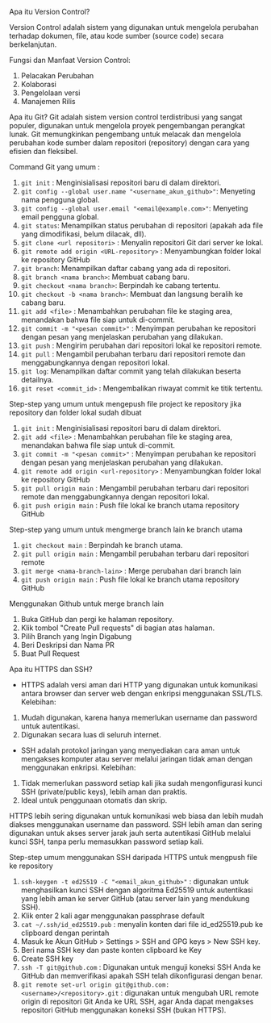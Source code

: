 
Apa itu Version Control?

Version Control adalah sistem yang digunakan untuk mengelola perubahan terhadap dokumen, file, 
atau kode sumber (source code) secara berkelanjutan. 

Fungsi dan Manfaat Version Control:
1. Pelacakan Perubahan
2. Kolaborasi
3. Pengelolaan versi
4. Manajemen Rilis

Apa itu Git?
Git adalah sistem version control terdistribusi yang sangat populer, digunakan untuk mengelola proyek pengembangan perangkat lunak. 
Git memungkinkan pengembang untuk melacak dan mengelola perubahan kode sumber dalam repositori (repository) dengan cara yang efisien dan fleksibel.

Command Git yang umum :
1. `git init` : Menginisialisasi repositori baru di dalam direktori.
2. `git config --global user.name "<username_akun_github>"`: Menyeting nama pengguna global.
3. `git config --global user.email "<email@example.com>"`: Menyeting email pengguna global.
4. `git status`: Menampilkan status perubahan di repositori (apakah ada file yang dimodifikasi, belum dilacak, dll).
5. `git clone <url repositori>` : Menyalin repositori Git dari server ke lokal.
6. `git remote add origin <URL-repository>` : Menyambungkan folder lokal ke repository GitHub
6. `git branch`: Menampilkan daftar cabang yang ada di repositori.
7. `git branch <nama branch>`: Membuat cabang baru.
8. `git checkout <nama branch>`: Berpindah ke cabang tertentu.
9. `git checkout -b <nama branch>`: Membuat dan langsung beralih ke cabang baru.
10. `git add <file>` : Menambahkan perubahan file ke staging area, menandakan bahwa file siap untuk di-commit.
11. `git commit -m "<pesan commit>"` : Menyimpan perubahan ke repositori dengan pesan yang menjelaskan perubahan yang dilakukan.
12. `git push` : Mengirim perubahan dari repositori lokal ke repositori remote.
13. `git pull` : Mengambil perubahan terbaru dari repositori remote dan menggabungkannya dengan repositori lokal.
14. `git log`: Menampilkan daftar commit yang telah dilakukan beserta detailnya.
15. `git reset <commit_id>` : Mengembalikan riwayat commit ke titik tertentu.

Step-step yang umum untuk mengepush file project ke repository jika repository dan folder lokal sudah dibuat
1. `git init` : Menginisialisasi repositori baru di dalam direktori.
2. `git add <file>` : Menambahkan perubahan file ke staging area, menandakan bahwa file siap untuk di-commit.
3. `git commit -m "<pesan commit>"` : Menyimpan perubahan ke repositori dengan pesan yang menjelaskan perubahan yang dilakukan.
4. `git remote add origin <url-repository>` : Menyambungkan folder lokal ke repository GitHub
5. `git pull origin main` : Mengambil perubahan terbaru dari repositori remote dan menggabungkannya dengan repositori lokal.
6. `git push origin main` : Push file lokal ke branch utama repository GitHub

Step-step yang umum untuk mengmerge branch lain ke branch utama
1. `git checkout main` : Berpindah ke branch utama.
2. `git pull origin main` : Mengambil perubahan terbaru dari repositori remote
3. `git merge <nama-branch-lain>` : Merge perubahan dari branch lain
4. `git push origin main` : Push file lokal ke branch utama repository GitHub

Menggunakan Github untuk merge branch lain
1. Buka GitHub dan pergi ke halaman repository.
2. Klik tombol "Create Pull requests" di bagian atas halaman.
3. Pilih Branch yang Ingin Digabung
4. Beri Deskripsi dan Nama PR
5. Buat Pull Request

Apa itu HTTPS dan SSH?

- HTTPS adalah versi aman dari HTTP yang digunakan untuk komunikasi antara browser dan server web dengan enkripsi menggunakan SSL/TLS.
Kelebihan:
1. Mudah digunakan, karena hanya memerlukan username dan password untuk autentikasi.
2. Digunakan secara luas di seluruh internet.

- SSH adalah protokol jaringan yang menyediakan cara aman untuk mengakses komputer atau server melalui jaringan tidak aman dengan menggunakan enkripsi.
Kelebihan:
1. Tidak memerlukan password setiap kali jika sudah mengonfigurasi kunci SSH (private/public keys), lebih aman dan praktis.
2. Ideal untuk penggunaan otomatis dan skrip.

HTTPS lebih sering digunakan untuk komunikasi web biasa dan lebih mudah diakses menggunakan username dan password.
SSH lebih aman dan sering digunakan untuk akses server jarak jauh serta autentikasi GitHub melalui kunci SSH, tanpa perlu memasukkan password setiap kali.

Step-step umum menggunakan SSH daripada HTTPS untuk mengpush file ke repository
1. `ssh-keygen -t ed25519 -C "<email_akun_github>"` : digunakan untuk menghasilkan kunci SSH dengan algoritma Ed25519 untuk autentikasi yang lebih aman ke server GitHub (atau server lain yang mendukung SSH). 
2. Klik enter 2 kali agar menggunakan passphrase default
3. `cat ~/.ssh/id_ed25519.pub` : menyalin konten dari file id_ed25519.pub ke clipboard dengan perintah
4. Masuk ke Akun GitHub > Settings > SSH and GPG keys > New SSH key.
5. Beri nama SSH key dan paste konten clipboard ke Key
6. Create SSH key
7. `ssh -T git@github.com` : Digunakan untuk menguji koneksi SSH Anda ke GitHub dan memverifikasi apakah SSH telah dikonfigurasi dengan benar. 
8. `git remote set-url origin git@github.com:<username>/<repository>.git` : digunakan untuk mengubah URL remote origin di repositori Git Anda ke URL SSH, agar Anda dapat mengakses repositori GitHub menggunakan koneksi SSH (bukan HTTPS).